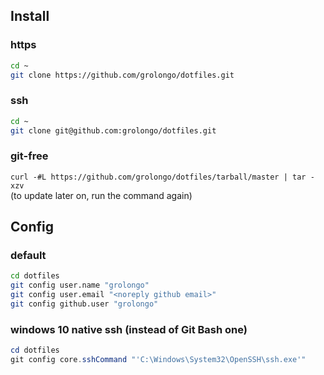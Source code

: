 ## Install

### https

```bash
cd ~
git clone https://github.com/grolongo/dotfiles.git
```

### ssh

```bash
cd ~
git clone git@github.com:grolongo/dotfiles.git
```

### git-free

`curl -#L https://github.com/grolongo/dotfiles/tarball/master | tar -xzv`  
(to update later on, run the command again)

## Config

### default

```bash
cd dotfiles
git config user.name "grolongo"
git config user.email "<noreply github email>"
git config github.user "grolongo"
```

### windows 10 native ssh (instead of Git Bash one)

```powershell
cd dotfiles
git config core.sshCommand "'C:\Windows\System32\OpenSSH\ssh.exe'"
```
